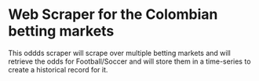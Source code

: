 # Web Scraper for the Colombian betting markets

This oddds scraper will scrape over multiple betting markets and will retrieve the odds for Football/Soccer and will store them in a time-series to create a historical record for it.
